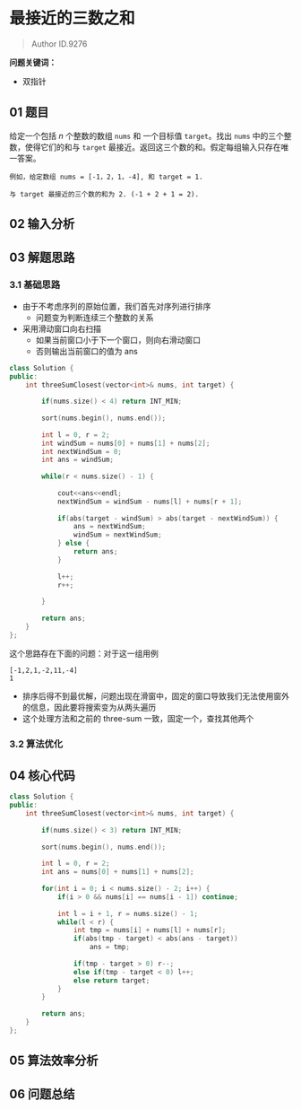 # 最接近的三数之和
> Author ID.9276 

**问题关键词：**

- 双指针

## 01 题目

给定一个包括 *n* 个整数的数组 `nums` 和 一个目标值 `target`。找出 `nums` 中的三个整数，使得它们的和与 `target` 最接近。返回这三个数的和。假定每组输入只存在唯一答案。

```
例如，给定数组 nums = [-1，2，1，-4], 和 target = 1.

与 target 最接近的三个数的和为 2. (-1 + 2 + 1 = 2).
```

## 02 输入分析



## 03 解题思路

### 3.1 基础思路

- 由于不考虑序列的原始位置，我们首先对序列进行排序
  - 问题变为判断连续三个整数的关系
- 采用滑动窗口向右扫描
  - 如果当前窗口小于下一个窗口，则向右滑动窗口
  - 否则输出当前窗口的值为 ans

```c++
class Solution {
public:
    int threeSumClosest(vector<int>& nums, int target) {
        
        if(nums.size() < 4) return INT_MIN;
        
        sort(nums.begin(), nums.end());
        
        int l = 0, r = 2;
        int windSum = nums[0] + nums[1] + nums[2];
        int nextWindSum = 0;
        int ans = windSum;
        
        while(r < nums.size() - 1) {
            
            cout<<ans<<endl;
            nextWindSum = windSum - nums[l] + nums[r + 1];
            
            if(abs(target - windSum) > abs(target - nextWindSum)) {
                ans = nextWindSum;
                windSum = nextWindSum;                
            } else {
                return ans;
            }
            
            l++;
            r++;
            
        }
        
        return ans;
    }
};
```



这个思路存在下面的问题：对于这一组用例

```
[-1,2,1,-2,11,-4]
1
```

- 排序后得不到最优解，问题出现在滑窗中，固定的窗口导致我们无法使用窗外的信息，因此要将搜索变为从两头遍历
- 这个处理方法和之前的 three-sum 一致，固定一个，查找其他两个



### 3.2 算法优化



## 04 核心代码

```c++
class Solution {
public:
    int threeSumClosest(vector<int>& nums, int target) {
        
        if(nums.size() < 3) return INT_MIN;
        
        sort(nums.begin(), nums.end());
        
        int l = 0, r = 2;
        int ans = nums[0] + nums[1] + nums[2];
        
        for(int i = 0; i < nums.size() - 2; i++) {
            if(i > 0 && nums[i] == nums[i - 1]) continue;
            
            int l = i + 1, r = nums.size() - 1;
            while(l < r) {
                int tmp = nums[i] + nums[l] + nums[r];
                if(abs(tmp - target) < abs(ans - target))
                    ans = tmp;
                
                if(tmp - target > 0) r--;
                else if(tmp - target < 0) l++;
                else return target;
            }
        }
        
        return ans;
    }
};
```



## 05 算法效率分析



## 06 问题总结

